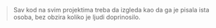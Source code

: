 > Sav kod na svim projektima treba da izgleda kao da ga je pisala ista osoba, bez obzira koliko je ljudi doprinosilo.
